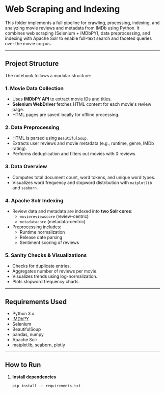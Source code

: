 # Web Scraping and Indexing 

This folder implements a full pipeline for crawling, processing, indexing, and analyzing movie reviews and metadata from IMDb using Python. It combines web scraping (Selenium + IMDbPY), data preprocessing, and indexing with Apache Solr to enable full-text search and faceted queries over the movie corpus.

---

## Project Structure

The notebook follows a modular structure:

### 1. Movie Data Collection
- Uses **IMDbPY API** to extract movie IDs and titles.
- **Selenium WebDriver** fetches HTML content for each movie's review page.
- HTML pages are saved locally for offline processing.

### 2. Data Preprocessing
- HTML is parsed using `BeautifulSoup`.
- Extracts user reviews and movie metadata (e.g., runtime, genre, IMDb rating).
- Performs deduplication and filters out movies with 0 reviews.

### 3. Data Overview
- Computes total document count, word tokens, and unique word types.
- Visualizes word frequency and stopword distribution with `matplotlib` and `seaborn`.

### 4. Apache Solr Indexing
- Review data and metadata are indexed into **two Solr cores**:
  - `moviereviewscore` (review-centric)
  - `metadatacore` (metadata-centric)
- Preprocessing includes:
  - Runtime normalization
  - Release date parsing
  - Sentiment scoring of reviews

### 5. Sanity Checks & Visualizations
- Checks for duplicate entries.
- Aggregates number of reviews per movie.
- Visualizes trends using log-normalization.
- Plots stopword frequency charts.

---

## Requirements Used

- Python 3.x
- [IMDbPY](https://imdbpy.github.io/)
- Selenium
- BeautifulSoup
- pandas, numpy
- Apache Solr
- matplotlib, seaborn, plotly

---

## How to Run

1. **Install dependencies**  
   ```bash
   pip install -r requirements.txt

